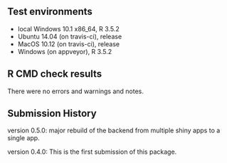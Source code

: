 ## Test environments
* local Windows 10.1 x86_64, R 3.5.2
* Ubuntu 14.04 (on travis-ci),  release
* MacOS 10.12 (on travis-ci),  release
* Windows (on appveyor), R 3.5.2


## R CMD check results

There were no errors and warnings and notes.



## Submission History

version 0.5.0: major rebuild of the backend from multiple shiny apps to a single app.

version 0.4.0: This is the first submission of this package.
